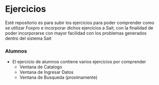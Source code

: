 # Ejercicios

Esté repositorio es para subir los ejercicios para poder comprender como se utilizar Foxpro e incorporar dichos ejercicios a Sait, con la finalidad de poder incorporarse con mayor facilidad con los problemas generados dentro del sistema Sait

### Alumnos
- El ejercicio de alumnos contiene varios ejercicios por comprender
    - Ventana de Catalogo
    - Ventana de Ingresar Datos
    - Ventana de Busqueda (proximamente)